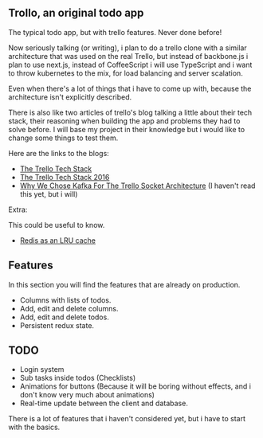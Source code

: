 ## Trollo, an original todo app

The typical todo app, but with trello features. Never done before!

Now seriously talking (or writing), i plan to do a trello clone with a
similar architecture that was used on the real Trello, but instead of backbone.js
i plan to use next.js, instead of CoffeeScript i will use TypeScript and i
want to throw kubernetes to the mix, for load balancing and server scalation.

Even when there's a lot of things that i have to come up with, because the
architecture isn't explicitly described.

There is also like two articles of trello's blog talking a little about their
tech stack, their reasoning when building the app and problems they had to
solve before. I will base my project in their knowledge but i would like to
change some things to test them.

Here are the links to the blogs:

* [The Trello Tech Stack](https://blog.trello.com/the-trello-tech-stack)
* [The Trello Tech Stack 2016](https://blog.trello.com/the-trello-tech-stack)
* [Why We Chose Kafka For The Trello Socket Architecture](https://tech.trello.com/why-we-chose-kafka/) (I haven't read this yet, but i will)

Extra:

This could be useful to know.

* [Redis as an LRU cache](http://oldblog.antirez.com/post/redis-as-LRU-cache.html)

## Features

In this section you will find the features that are already on production.

- Columns with lists of todos.
- Add, edit and delete columns.
- Add, edit and delete todos.
- Persistent redux state.

## TODO

- Login system
- Sub tasks inside todos (Checklists)
- Animations for buttons (Because it will be boring without effects, and i don't know very much about animations)
- Real-time update between the client and database.

There is a lot of features that i haven't considered yet, but i have to start
with the basics.
